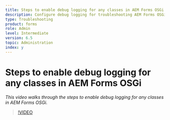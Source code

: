```yaml
---
title: Steps to enable debug logging for any classes in AEM Forms OSGi
description: Configure debug logging for troubleshooting AEM Forms OSGi
type: Troubleshooting
product: forms 
role: Admin 
level: Intermediate  
version: 6.5
topic: Administration   
index: y
---
```



# Steps to enable debug logging for any classes in AEM Forms OSGi

*This video walks through the steps to enable debug logging for any classes in AEM Forms OSGi.*

>[!VIDEO](https://video.tv.adobe.com/v/335521?quality=9&learn=on)